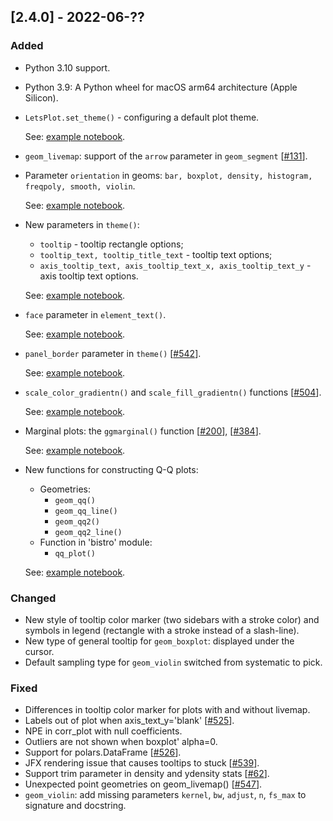 ## [2.4.0] - 2022-06-??

### Added
               
- Python 3.10 support.

- Python 3.9: A Python wheel for macOS arm64 architecture (Apple Silicon).

- `LetsPlot.set_theme()` - configuring a default plot theme.

  See: [example notebook](https://nbviewer.jupyter.org/github/JetBrains/lets-plot/blob/master/docs/f-22b/default_theme.ipynb).

- `geom_livemap`: support of the `arrow` parameter in `geom_segment` [[#131](https://github.com/JetBrains/lets-plot/issues/131)].
      
- Parameter `orientation` in geoms: `bar, boxplot, density, histogram, freqpoly, smooth, violin`.

  See: [example notebook](https://nbviewer.org/github/JetBrains/lets-plot/blob/master/docs/f-22b/y_orientation.ipynb).

- New parameters in `theme()`:
  - `tooltip` - tooltip rectangle options;
  - `tooltip_text, tooltip_title_text` - tooltip text options;
  - `axis_tooltip_text, axis_tooltip_text_x, axis_tooltip_text_y` - axis tooltip text options.
  
  See: [example notebook](https://nbviewer.org/github/JetBrains/lets-plot/blob/master/docs/f-22b/tooltips_theme.ipynb).

- `face` parameter in `element_text()`.
    
  See: [example notebook](https://nbviewer.org/github/JetBrains/lets-plot/blob/master/docs/f-22b/set_font_faces.ipynb).

- `panel_border` parameter in `theme()` [[#542](https://github.com/JetBrains/lets-plot/issues/542)].
  
  See: [example notebook](https://nbviewer.org/github/JetBrains/lets-plot/blob/master/docs/f-22b/panel_border.ipynb).
  
- `scale_color_gradientn()` and `scale_fill_gradientn()` functions [[#504](https://github.com/JetBrains/lets-plot/issues/504)].

  See: [example notebook](https://nbviewer.org/github/JetBrains/lets-plot/blob/master/docs/f-22b/scale_%28color_fill%29_gradientn.ipynb).
         
- Marginal plots: the `ggmarginal()` function [[#200](https://github.com/JetBrains/lets-plot/issues/200)],
[[#384](https://github.com/JetBrains/lets-plot/issues/384)]. 

  See: [example notebook](https://nbviewer.org/github/JetBrains/lets-plot/blob/master/docs/f-22b/marginal_layers.ipynb).

- New functions for constructing Q-Q plots:
  - Geometries: 
    - `geom_qq()`
    - `geom_qq_line()`
    - `geom_qq2()`
    - `geom_qq2_line()`
  - Function in 'bistro' module:
    - `qq_plot()`

  See: [example notebook](https://nbviewer.org/github/JetBrains/lets-plot/blob/master/docs/f-22b/qq_plots.ipynb).

### Changed

- New style of tooltip color marker (two sidebars with a stroke color)
  and symbols in legend (rectangle with a stroke instead of a slash-line).
- New type of general tooltip for `geom_boxplot`: displayed under the cursor.
- Default sampling type for `geom_violin` switched from systematic to pick.

### Fixed

- Differences in tooltip color marker for plots with and without livemap.
- Labels out of plot when axis_text_y='blank' [[#525](https://github.com/JetBrains/lets-plot/issues/525)].
- NPE in corr_plot with null coefficients.
- Outliers are not shown when boxplot' alpha=0.
- Support for polars.DataFrame [[#526](https://github.com/JetBrains/lets-plot/issues/526)].
- JFX rendering issue that causes tooltips to stuck [[#539](https://github.com/JetBrains/lets-plot/issues/539)].
- Support trim parameter in density and ydensity stats [[#62](https://github.com/JetBrains/lets-plot/issues/62)].
- Unexpected point geometries on geom_livemap() [[#547](https://github.com/JetBrains/lets-plot/issues/547)].
- `geom_violin`: add missing parameters `kernel`, `bw`, `adjust`, `n`, `fs_max` to signature and docstring.